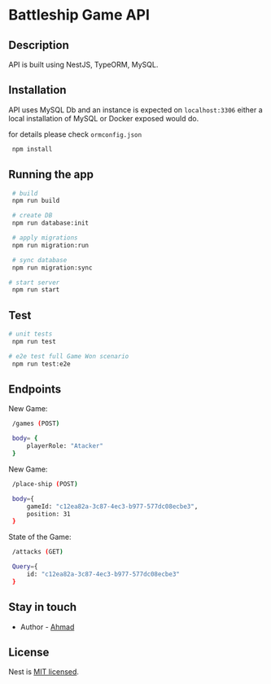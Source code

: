 # Battleship Game API

## Description

API is built using NestJS, TypeORM, MySQL.

## Installation

API uses MySQL Db and an instance is expected on `localhost:3306` either a local installation of MySQL or Docker exposed would do.

for details please check `ormconfig.json`

```bash
 npm install
```

## Running the app

```bash
 # build
 npm run build

 # create DB
 npm run database:init

 # apply migrations
 npm run migration:run

 # sync database
 npm run migration:sync

# start server
 npm run start
```

## Test

```bash
# unit tests
 npm run test

# e2e test full Game Won scenario
 npm run test:e2e

```

## Endpoints

New Game:

```bash
 /games (POST)

 body= {
     playerRole: "Atacker"
 }
```

New Game:

```bash
 /place-ship (POST)

 body={
     gameId: "c12ea82a-3c87-4ec3-b977-577dc08ecbe3",
     position: 31
 }
```

State of the Game:

```bash
 /attacks (GET)

 Query={
     id: "c12ea82a-3c87-4ec3-b977-577dc08ecbe3"
 }
```

## Stay in touch

-   Author - [Ahmad](http://shafiqahmad.com)

## License

Nest is [MIT licensed](LICENSE).
